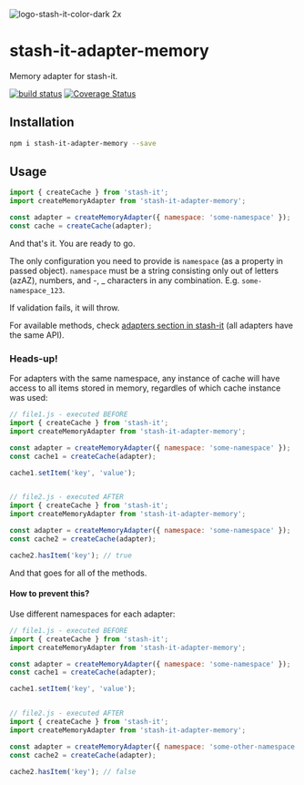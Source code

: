 ![logo-stash-it-color-dark 2x](https://user-images.githubusercontent.com/1819138/30385483-99fd209c-98a7-11e7-85e2-595791d8d894.png)

# stash-it-adapter-memory

Memory adapter for stash-it.

[![build status](https://img.shields.io/travis/smolak/stash-it-adapter-memory/master.svg?style=flat-square)](https://travis-ci.org/smolak/stash-it-adapter-memory)
[![Coverage Status](https://coveralls.io/repos/github/smolak/stash-it-adapter-memory/badge.svg?branch=master)](https://coveralls.io/github/smolak/stash-it-adapter-memory?branch=master)

## Installation

```sh
npm i stash-it-adapter-memory --save
```

## Usage

```javascript
import { createCache } from 'stash-it';
import createMemoryAdapter from 'stash-it-adapter-memory';

const adapter = createMemoryAdapter({ namespace: 'some-namespace' });
const cache = createCache(adapter);
```

And that's it. You are ready to go.

The only configuration you need to provide is `namespace` (as a property in passed object).
`namespace` must be a string consisting only out of letters (azAZ), numbers, and -, _ characters in any combination.
E.g. `some-namespace_123`.

If validation fails, it will throw.

For available methods, check [adapters section in stash-it](https://smolak.github.io/stash-it/adapters.html) (all adapters have the same API).

### Heads-up!

For adapters with the same namespace, any instance of cache will have access to all items stored in memory, regardles of which cache instance was used:

```javascript
// file1.js - executed BEFORE
import { createCache } from 'stash-it';
import createMemoryAdapter from 'stash-it-adapter-memory';

const adapter = createMemoryAdapter({ namespace: 'some-namespace' });
const cache1 = createCache(adapter);

cache1.setItem('key', 'value');


// file2.js - executed AFTER
import { createCache } from 'stash-it';
import createMemoryAdapter from 'stash-it-adapter-memory';

const adapter = createMemoryAdapter({ namespace: 'some-namespace' });
const cache2 = createCache(adapter);

cache2.hasItem('key'); // true
```

And that goes for all of the methods.

#### How to prevent this?

Use different namespaces for each adapter:

```javascript
// file1.js - executed BEFORE
import { createCache } from 'stash-it';
import createMemoryAdapter from 'stash-it-adapter-memory';

const adapter = createMemoryAdapter({ namespace: 'some-namespace' });
const cache1 = createCache(adapter);

cache1.setItem('key', 'value');


// file2.js - executed AFTER
import { createCache } from 'stash-it';
import createMemoryAdapter from 'stash-it-adapter-memory';

const adapter = createMemoryAdapter({ namespace: 'some-other-namespace' });
const cache2 = createCache(adapter);

cache2.hasItem('key'); // false
```
